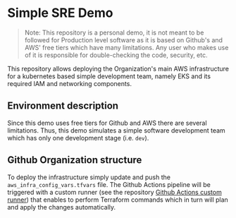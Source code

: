 # Simple SRE Demo

> Note: This repository is a personal demo, it is not meant to be followed for Production level software as it is based on  Github's and AWS' free tiers which have many limitations. Any user who makes use of it is responsible for double-checking the code, security, etc.

This repository allows deploying the Organization's main AWS infrastructure for a kubernetes based simple development team, namely EKS and its required IAM and networking components.

## Environment description

Since this demo uses free tiers for Github and AWS there are several limitations. Thus, this demo simulates a simple software development team which has only one development stage (i.e. `dev`).

## Github Organization structure

To deploy the infrastructure simply update and push the `aws_infra_config_vars.tfvars` file. The Github Actions pipeline will be triggered with a custom runner (see the repository [Github Actions custom runner](https://github.com/simple-sre-demo/github_actions_custom_runner)) that enables to perform Terraform commands which in turn will plan and apply the changes automatically.

